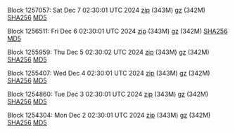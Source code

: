 Block 1257057: Sat Dec  7 02:30:01 UTC 2024 [zip](https://files.01coin.io/mainnet/2024-12-07/bootstrap.dat.zip) (343M) [gz](https://files.01coin.io/mainnet/2024-12-07/bootstrap.dat.tar.gz) (342M) [SHA256](https://files.01coin.io/mainnet/2024-12-07/sha256.txt) [MD5](https://files.01coin.io/mainnet/2024-12-07/md5.txt)

Block 1256511: Fri Dec  6 02:30:01 UTC 2024 [zip](https://files.01coin.io/mainnet/2024-12-06/bootstrap.dat.zip) (343M) [gz](https://files.01coin.io/mainnet/2024-12-06/bootstrap.dat.tar.gz) (342M) [SHA256](https://files.01coin.io/mainnet/2024-12-06/sha256.txt) [MD5](https://files.01coin.io/mainnet/2024-12-06/md5.txt)

Block 1255959: Thu Dec  5 02:30:02 UTC 2024 [zip](https://files.01coin.io/mainnet/2024-12-05/bootstrap.dat.zip) (343M) [gz](https://files.01coin.io/mainnet/2024-12-05/bootstrap.dat.tar.gz) (342M) [SHA256](https://files.01coin.io/mainnet/2024-12-05/sha256.txt) [MD5](https://files.01coin.io/mainnet/2024-12-05/md5.txt)

Block 1255407: Wed Dec  4 02:30:01 UTC 2024 [zip](https://files.01coin.io/mainnet/2024-12-04/bootstrap.dat.zip) (343M) [gz](https://files.01coin.io/mainnet/2024-12-04/bootstrap.dat.tar.gz) (342M) [SHA256](https://files.01coin.io/mainnet/2024-12-04/sha256.txt) [MD5](https://files.01coin.io/mainnet/2024-12-04/md5.txt)

Block 1254860: Tue Dec  3 02:30:01 UTC 2024 [zip](https://files.01coin.io/mainnet/2024-12-03/bootstrap.dat.zip) (343M) [gz](https://files.01coin.io/mainnet/2024-12-03/bootstrap.dat.tar.gz) (342M) [SHA256](https://files.01coin.io/mainnet/2024-12-03/sha256.txt) [MD5](https://files.01coin.io/mainnet/2024-12-03/md5.txt)

Block 1254304: Mon Dec  2 02:30:01 UTC 2024 [zip](https://files.01coin.io/mainnet/2024-12-02/bootstrap.dat.zip) (343M) [gz](https://files.01coin.io/mainnet/2024-12-02/bootstrap.dat.tar.gz) (342M) [SHA256](https://files.01coin.io/mainnet/2024-12-02/sha256.txt) [MD5](https://files.01coin.io/mainnet/2024-12-02/md5.txt)
